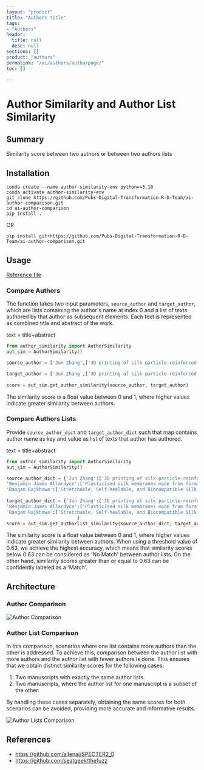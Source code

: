 ```yaml
---
layout: "product"
title: "Authors Title"
tags:
- "Authors"
header:
  title: null
  desc: null
sections: []
product: "authors"
permalink: "/ai/authors/authorpage/"
toc: []

---
```

# Author Similarity and Author List Similarity

## Summary
Similarity score between two authors or between two authors lists

## Installation
```shell
conda create --name author-similarity-env python==3.10
conda activate author-similarity-env
git clone https://github.com/Pubs-Digital-Transformation-R-D-Team/ai-author-comparison.git
cd ai-author-comparison
pip install .
```

OR 

```shell
pip install git+https://github.com/Pubs-Digital-Transformation-R-D-Team/ai-author-comparison.git
```

## Usage
[Reference file](test.py)

### Compare Authors
The function takes two input parameters, `source_author` and `target_author`, which are lists containing the author's name at index 0 and a list of texts authored by that author as subsequent elements. Each text is represented as combined title and abstract of the work.

text = title+abstract

```python
from author_similarity import AuthorSimilarity
aut_sim = AuthorSimilarity()

source_author = ['Jun Zhang',['3D printing of silk particle-reinforced chitosan hydrogel structures and their properties','However, 3D printed hydrogel scaffolds often suffer from low printing accuracy and poor mechanical properties due to their soft nature and tendency to shrink.']]

target_author = ['Jun Zhang',['3D printing of silk particle-reinforced chitosan hydrogel structures and their properties Hydrogel bioprinting is a major area of focus in the field of tissue engineering.','The printed composite hydrogel scaffolds showed no cytotoxicity, and supported adherence and growth of human fibroblasts and keratinocytes cells.']]
    
score = aut_sim.get_author_similarity(source_author, target_author)
```

The similarity score is a float value between 0 and 1, where higher values indicate greater similarity between authors.

### Compare Authors Lists

Provide `source_author_dict` and `target_author_dict` such that map contains author name as key and value as list of texts that author has authored.

text = title+abstract

```python
from author_similarity import AuthorSimilarity
aut_sim = AuthorSimilarity()

source_author_dict = {'Jun Zhang':['3D printing of silk particle-reinforced chitosan hydrogel structures and their properties.','However, 3D printed hydrogel scaffolds often suffer from low printing accuracy and poor mechanical properties due to their soft nature and tendency to shrink.'],
'Benjamin James Allardyce':['Plasticised silk membranes made from formic acid are ductile, transparent and degradation-resistant	Regenerated silk fibroin membranes tend to be brittle when dry.','They also showed good biocompatibility and supported the adhesion and migration of human tympanic membrane keratinocytes.','Silk protein paper with in-situ synthesized silver nanoparticles'],
'Rangam Rajkhowa':['Stretchable, Self-healable, and Biocompatible Silk Fibroin Hybrid Membranes based Humidity Sensor and Human Emotion Sensor']}
        
target_author_dict = {'Jun Zhang':['3D printing of silk particle-reinforced chitosan hydrogel structures and their properties.','However, 3D printed hydrogel scaffolds often suffer from low printing accuracy and poor mechanical properties due to their soft nature and tendency to shrink.'],
'Benjamin James Allardyce':['Plasticised silk membranes made from formic acid are ductile, transparent and degradation-resistant	Regenerated silk fibroin membranes tend to be brittle when dry.','They also showed good biocompatibility and supported the adhesion and migration of human tympanic membrane keratinocytes.','Silk protein paper with in-situ synthesized silver nanoparticles'],
'Rangam Rajkhowa':['Stretchable, Self-healable, and Biocompatible Silk Fibroin Hybrid Membranes based Humidity Sensor and Human Emotion Sensor']}
                          }
score = aut_sim.get_authorlist_similarity(source_author_dict, target_author_dict)
```

The similarity score is a float value between 0 and 1, where higher values indicate greater similarity between authors.
When using a threshold value of 0.63, we achieve the highest accuracy, which means that similarity scores below 0.63 can be considered as 'No Match' between author lists. On the other hand, similarity scores greater than or equal to 0.63 can be confidently labeled as a 'Match'.

## Architecture
### Author Comparison
![Author Comparison](/gh-pages/assets/doc/Author_Comparison.png)

### Author List Comparison
In this comparison, scenarios where one list contains more authors than the other is addressed. To achieve this, comparison between the author list with more authors and the author list with fewer authors is done. This ensures that we obtain distinct similarity scores for the following cases:

1. Two manuscripts with exactly the same author lists.
2. Two manuscripts, where the author list for one manuscript is a subset of the other.

By handling these cases separately, obtaining the same scores for both scenarios can be avoided, providing more accurate and informative results.

![Author Lists Comparison](/gh-pages/assets/doc/AuthorList_Comparison.png)

## References
- <https://github.com/allenai/SPECTER2_0>
- <https://github.com/seatgeek/thefuzz>
